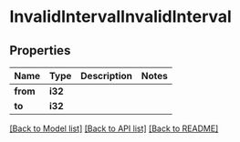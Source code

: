 # InvalidIntervalInvalidInterval

## Properties

Name | Type | Description | Notes
------------ | ------------- | ------------- | -------------
**from** | **i32** |  | 
**to** | **i32** |  | 

[[Back to Model list]](../README.md#documentation-for-models) [[Back to API list]](../README.md#documentation-for-api-endpoints) [[Back to README]](../README.md)


